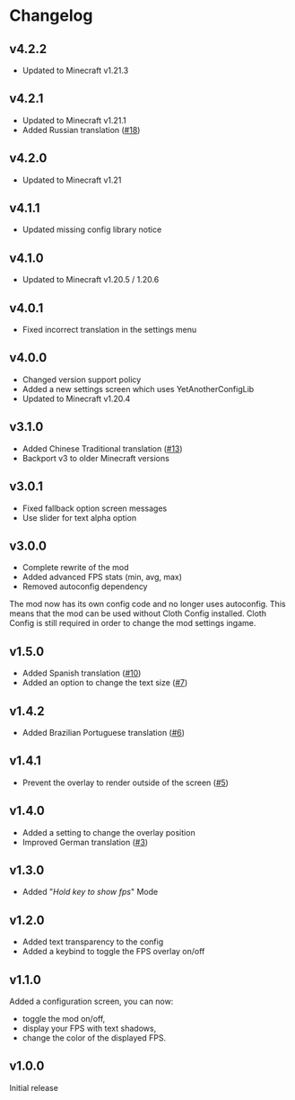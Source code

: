 # Changelog

## v4.2.2

* Updated to Minecraft v1.21.3

## v4.2.1

* Updated to Minecraft v1.21.1
* Added Russian translation ([#18](https://github.com/Grayray75/FPS-Display/pull/18))

## v4.2.0

* Updated to Minecraft v1.21

## v4.1.1

* Updated missing config library notice

## v4.1.0

* Updated to Minecraft v1.20.5 / 1.20.6

## v4.0.1

* Fixed incorrect translation in the settings menu

## v4.0.0

* Changed version support policy
* Added a new settings screen which uses YetAnotherConfigLib
* Updated to Minecraft v1.20.4


## v3.1.0

* Added Chinese Traditional translation ([#13](https://github.com/Grayray75/FPS-Display/pull/13))
* Backport v3 to older Minecraft versions

## v3.0.1

* Fixed fallback option screen messages
* Use slider for text alpha option

## v3.0.0

* Complete rewrite of the mod
* Added advanced FPS stats (min, avg, max)
* Removed autoconfig dependency

The mod now has its own config code and no longer uses autoconfig.
This means that the mod can be used without Cloth Config installed.
Cloth Config is still required in order to change the mod settings ingame.


## v1.5.0

* Added Spanish translation ([#10](https://github.com/Grayray75/FPS-Display/pull/10))
* Added an option to change the text size ([#7](https://github.com/Grayray75/FPS-Display/issues/7))

## v1.4.2

* Added Brazilian Portuguese translation ([#6](https://github.com/Grayray75/FPS-Display/pull/6))

## v1.4.1

* Prevent the overlay to render outside of the screen ([#5](https://github.com/Grayray75/FPS-Display/pull/5))

## v1.4.0

* Added a setting to change the overlay position
* Improved German translation ([#3](https://github.com/Grayray75/FPS-Display/pull/3))

## v1.3.0

* Added "*Hold key to show fps*" Mode

## v1.2.0

* Added text transparency to the config
* Added a keybind to toggle the FPS overlay on/off

## v1.1.0

Added a configuration screen, you can now:
* toggle the mod on/off,
* display your FPS with text shadows,
* change the color of the displayed FPS.

## v1.0.0

Initial release
